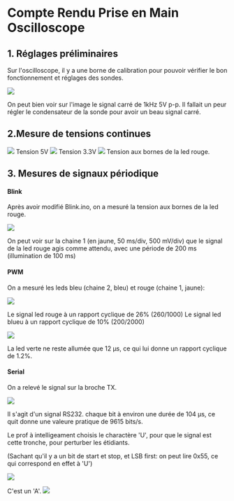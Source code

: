 # Compte Rendu Prise en Main Oscilloscope

## 1. Réglages préliminaires

Sur l'oscilloscope, il y a une borne de calibration pour pouvoir vérifier le bon fonctionnement et réglages des sondes.

![](images/TEK0000.bmp)

On peut bien voir sur l'image le signal carré de 1kHz 5V p-p.
Il fallait un peur régler le condensateur de la sonde pour avoir un beau signal carré.

## 2.Mesure de tensions continues
![](images/TEK0001.bmp)
Tension 5V
![](images/TEK0002.bmp)
Tension 3.3V
![](images/TEK0003.bmp)
Tension aux bornes de la led rouge.

## 3. Mesures de signaux périodique

#### Blink

Après avoir modifié Blink.ino, on a mesuré la tension aux bornes de la led rouge.

![](images/TEK0004.bmp)

On peut voir sur la chaine 1 (en jaune, 50 ms/div, 500 mV/div) que le signal de la led rouge agis comme attendu, avec une période de 200 ms (illumination de 100 ms)

#### PWM

On a mesuré les leds bleu (chaine 2, bleu) et rouge (chaine 1, jaune):

![](images/TEK0005.bmp)

Le signal led rouge à un rapport cyclique de 26% (260/1000)
Le signal led blueu à un rapport cyclique de 10% (200/2000)

![](images/TEK00055.bmp)

La led verte ne reste allumée que 12 µs, ce qui lui donne un rapport cyclique de 1.2%.

#### Serial

On a relevé le signal sur la broche TX.

![](images/TEK0008.png)

Il s'agit d'un signal RS232. chaque bit à environ une durée de 104 µs, ce quit donne une valeure pratique de 9615 bits/s.

Le prof à intelligeament choisis le charactère 'U', pour que le signal est cette tronche, pour perturber les étidiants.

(Sachant qu'il y a un bit de start et stop, et LSB first: on peut lire 0x55, ce qui correspond en effet à 'U')

![](images/TEK0010.bmp)

C'est un 'A'.
![](TEK0000.BMP)

